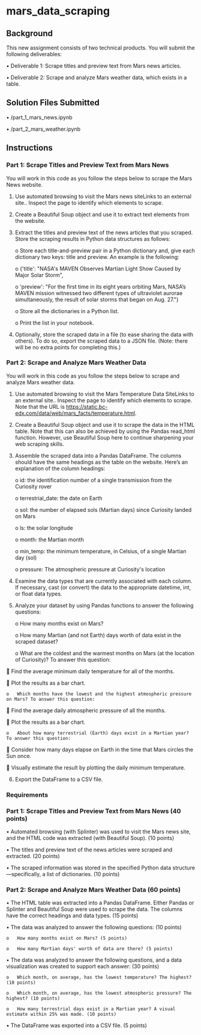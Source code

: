 # mars_data_scraping

## Background
This new assignment consists of two technical products. You will submit the following deliverables:

•	Deliverable 1: Scrape titles and preview text from Mars news articles.

•	Deliverable 2: Scrape and analyze Mars weather data, which exists in a table.

## Solution Files Submitted
• /part_1_mars_news.ipynb

• /part_2_mars_weather.ipynb

## Instructions
### Part 1: Scrape Titles and Preview Text from Mars News
You will work in this code as you follow the steps below to scrape the Mars News website.

1.	Use automated browsing to visit the Mars news siteLinks to an external site.. Inspect the page to identify which elements to scrape.

2.	Create a Beautiful Soup object and use it to extract text elements from the website.

3.	Extract the titles and preview text of the news articles that you scraped. Store the scraping results in Python data structures as follows:

    o	Store each title-and-preview pair in a Python dictionary and, give each dictionary two keys: title and preview. An example is the following:

    o	{'title': "NASA's MAVEN Observes Martian Light Show Caused by Major Solar Storm", 

    o	 'preview': "For the first time in its eight years orbiting Mars, NASA’s MAVEN mission witnessed two different types of ultraviolet aurorae simultaneously, the result of solar storms that began on Aug. 27."}

    o	Store all the dictionaries in a Python list.

    o	Print the list in your notebook.

4.	Optionally, store the scraped data in a file (to ease sharing the data with others). To do so, export the scraped data to a JSON file. (Note: there will be no extra points for completing this.)

### Part 2: Scrape and Analyze Mars Weather Data

You will work in this code as you follow the steps below to scrape and analyze Mars weather data.

1.	Use automated browsing to visit the Mars Temperature Data SiteLinks to an external site.. Inspect the page to identify which elements to scrape. Note that the URL is https://static.bc-edx.com/data/web/mars_facts/temperature.html.

2.	Create a Beautiful Soup object and use it to scrape the data in the HTML table. Note that this can also be achieved by using the Pandas read_html function. However, use Beautiful Soup here to continue sharpening your web scraping skills.

3.	Assemble the scraped data into a Pandas DataFrame. The columns should have the same headings as the table on the website. Here’s an explanation of the column headings:

    o	id: the identification number of a single transmission from the Curiosity rover

    o	terrestrial_date: the date on Earth

    o	sol: the number of elapsed sols (Martian days) since Curiosity landed on Mars

    o	ls: the solar longitude

    o	month: the Martian month

    o	min_temp: the minimum temperature, in Celsius, of a single Martian day (sol)

    o	pressure: The atmospheric pressure at Curiosity's location


4.	Examine the data types that are currently associated with each column. If necessary, cast (or convert) the data to the appropriate datetime, int, or float data types.

5.	Analyze your dataset by using Pandas functions to answer the following questions:

    o	How many months exist on Mars?

    o	How many Martian (and not Earth) days worth of data exist in the scraped dataset?

    o	What are the coldest and the warmest months on Mars (at the location of Curiosity)? To answer this question:

	    Find the average minimum daily temperature for all of the months.

	    Plot the results as a bar chart.

    o	Which months have the lowest and the highest atmospheric pressure on Mars? To answer this question:

	    Find the average daily atmospheric pressure of all the months.

	    Plot the results as a bar chart.

    o	About how many terrestrial (Earth) days exist in a Martian year? To answer this question:

	    Consider how many days elapse on Earth in the time that Mars circles the Sun once.

	    Visually estimate the result by plotting the daily minimum temperature.

6.	Export the DataFrame to a CSV file.

### Requirements

### Part 1: Scrape Titles and Preview Text from Mars News (40 points)

•	Automated browsing (with Splinter) was used to visit the Mars news site, and the HTML code was extracted (with Beautiful Soup). (10 points)

•	The titles and preview text of the news articles were scraped and extracted. (20 points)

•	The scraped information was stored in the specified Python data structure—specifically, a list of dictionaries. (10 points)

### Part 2: Scrape and Analyze Mars Weather Data (60 points)

•	The HTML table was extracted into a Pandas DataFrame. Either Pandas or Splinter and Beautiful Soup were used to scrape the data. The columns have the correct headings and data types. (15 points)

•	The data was analyzed to answer the following questions: (10 points)

    o	How many months exist on Mars? (5 points)

    o	How many Martian days' worth of data are there? (5 points)

•	The data was analyzed to answer the following questions, and a data visualization was created to support each answer: (30 points)

    o	Which month, on average, has the lowest temperature? The highest? (10 points)

    o	Which month, on average, has the lowest atmospheric pressure? The highest? (10 points)

    o	How many terrestrial days exist in a Martian year? A visual estimate within 25% was made. (10 points)

•	The DataFrame was exported into a CSV file. (5 points)

